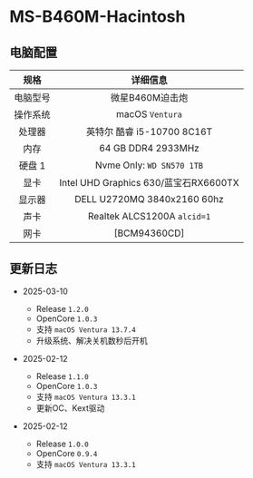# MS-B460M-Hacintosh

## 电脑配置

|   规格   |              详细信息               |
| :------: | :---------------------------------: |
| 电脑型号 |         微星B460M迫击炮          |
| 操作系统 |          macOS `Ventura`           |
|  处理器  |     英特尔 酷睿 i5-10700 8C16T      |
|   内存   |      64 GB DDR4  2933MHz            |
|  硬盘 1  |      Nvme Only: `WD SN570 1TB`      |
|   显卡   | Intel UHD Graphics 630/蓝宝石RX6600TX |
|  显示器  |     DELL U2720MQ 3840x2160 60hz     |
|   声卡   |      Realtek ALCS1200A `alcid=1`      |
|   网卡   |          [BCM94360CD] |

## 更新日志

- 2025-03-10
  - Release `1.2.0`
  - OpenCore `1.0.3`
  - 支持 `macOS Ventura 13.7.4`
  - 升级系统、解决关机数秒后开机

- 2025-02-12
  - Release `1.1.0`
  - OpenCore `1.0.3`
  - 支持 `macOS Ventura 13.3.1`
  - 更新OC、Kext驱动

- 2025-02-12
  - Release `1.0.0`
  - OpenCore `0.9.4`
  - 支持 `macOS Ventura 13.3.1`

